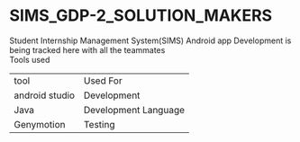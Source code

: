 <HTML>



# SIMS_GDP-2_SOLUTION_MAKERS

<p>
  Student Internship Management System(SIMS) Android app Development is being tracked here with all the teammates
  <br>
  Tools used
  <table>
    <tr>
      <td>tool</td>
      <td>Used For</td>
    </tr>
    <tr>
      <td>android studio</td>
      <td>Development</td>
    </tr>
        <tr>
      <td>Java</td>
      <td>Development Language</td>
    </tr>
    <tr>
      <td>Genymotion</td>
      <td>Testing</td>
    </tr>
  
</p>
